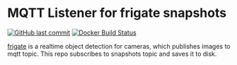 # MQTT Listener for frigate snapshots

[![GitHub last commit](https://img.shields.io/github/last-commit/vikaspogu/mqtt-listener?color=purple&style=flat-square)](https://github.com/vikaspogu/mqtt-listener/commits/master) [![Docker Build Status](https://github.com/vikaspogu/mqtt-listener/workflows/push_latest/badge.svg)](https://github.com/vikaspogu/mqtt-listener/actions)

[frigate](https://github.com/blakeblackshear/frigate) is a realtime object detection for cameras, which publishes images to mqtt topic. This repo subscribes to snapshots topic and saves it to disk.

